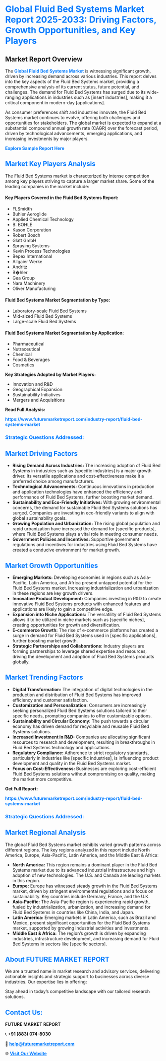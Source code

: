 <h1 style="color: #007BFF;">Global Fluid Bed Systems Market Report 2025-2033: Driving Factors, Growth Opportunities, and Key Players</h1>

<section id="overview">
<h2>Market Report Overview</h2>
<p>The <a href="https://www.futuremarketreport.com/industry-report/fluid-bed-systems-market" style="color: #007BFF; text-decoration: none;"><strong>Global Fluid Bed Systems Market</strong></a> is witnessing significant growth, driven by increasing demand across various industries. This report delves into the key aspects of the Fluid Bed Systems market, providing a comprehensive analysis of its current status, future potential, and challenges. The demand for Fluid Bed Systems has surged due to its wide-ranging applications in industries such as [insert industries], making it a critical component in modern-day [applications].</p>
<p>As consumer preferences shift and industries innovate, the Fluid Bed Systems market continues to evolve, offering both challenges and opportunities for stakeholders. The global market is expected to expand at a substantial compound annual growth rate (CAGR) over the forecast period, driven by technological advancements, emerging applications, and increasing investments by major players.</p>
</section>

<section id="overview">
<p><a href="https://www.futuremarketreport.com/request-sample/reportId=61657" style="color: #007BFF; text-decoration: none;"><strong>Explore Sample Report Here</strong></a></p>
</section>

<section id="key-players">
<h2 style="color: #007BFF;">Market Key Players Analysis</h2>
<p>The Fluid Bed Systems market is characterized by intense competition among key players striving to capture a larger market share. Some of the leading companies in the market include:</p>
<h4>Key Players Covered in the Fluid Bed Systems Report:</h4>
<ul><li>FLSmidth</li><li>Buhler Aeroglide</li><li>Applied Chemical Technology</li><li>B. BOHLE</li><li>Kason Corporation</li><li>Robert Bosch</li><li>Glatt GmbH</li><li>Spraying Systems</li><li>Kevin Process Technologies</li><li>Bepex International</li><li>Allgaier Werke</li><li>Andritz</li><li>B�hler</li><li>Gea Group</li><li>Nara Machinery</li><li>Oliver Manufacturing</li></ul>
<h4>Fluid Bed Systems Market Segmentation by Type:</h4>
<ul><li>Laboratory-scale Fluid Bed Systems</li><li>Mid-sized Fluid Bed Systems</li><li>Large-scale Fluid Bed Systems</li></ul>

<h4>Fluid Bed Systems Market Segmentation by Application:</h4>
<ul><li>Pharmaceutical</li><li>Nutraceutical</li><li>Chemical</li><li>Food &amp; Beverages</li><li>Cosmetics</li></ul>
<p><strong>Key Strategies Adopted by Market Players:</strong></p>
<ul>
<li>Innovation and R&D</li>
<li>Geographical Expansion</li>
<li>Sustainability Initiatives</li>
<li>Mergers and Acquisitions</li>
</ul>
</section>

<section>
<p><strong>Read Full Analysis: </strong></p><a href="https://www.futuremarketreport.com/industry-report/fluid-bed-systems-market" style="color: #007BFF; text-decoration: none;"><strong>https://www.futuremarketreport.com/industry-report/fluid-bed-systems-market</strong></a>
<h3 style="color: #007BFF;">Strategic Questions Addressed:</h3>
</section>

<section id="driving-factors">
<h2 style="color: #007BFF;">Market Driving Factors</h2>
<ul>
<li><strong>Rising Demand Across Industries:</strong> The increasing adoption of Fluid Bed Systems in industries such as [specific industries] is a major growth driver. Its versatile applications and cost-effectiveness make it a preferred choice among manufacturers.</li>
<li><strong>Technological Advancements:</strong> Continuous innovations in production and application technologies have enhanced the efficiency and performance of Fluid Bed Systems, further boosting market demand.</li>
<li><strong>Sustainability and Eco-Friendly Initiatives:</strong> With growing environmental concerns, the demand for sustainable Fluid Bed Systems solutions has surged. Companies are investing in eco-friendly variants to align with global sustainability goals.</li>
<li><strong>Growing Population and Urbanization:</strong> The rising global population and rapid urbanization have increased the demand for [specific products], where Fluid Bed Systems plays a vital role in meeting consumer needs.</li>
<li><strong>Government Policies and Incentives:</strong> Supportive government regulations and incentives for industries using Fluid Bed Systems have created a conducive environment for market growth.</li>
</ul>
</section>

<section id="growth-opportunities">
<h2 style="color: #007BFF;">Market Growth Opportunities</h2>
<ul>
<li><strong>Emerging Markets:</strong> Developing economies in regions such as Asia-Pacific, Latin America, and Africa present untapped potential for the Fluid Bed Systems market. Increasing industrialization and urbanization in these regions are key growth drivers.</li>
<li><strong>Innovative Product Development:</strong> Companies investing in R&D to create innovative Fluid Bed Systems products with enhanced features and applications are likely to gain a competitive edge.</li>
<li><strong>Expansion into Niche Applications:</strong> The versatility of Fluid Bed Systems allows it to be utilized in niche markets such as [specific niches], creating opportunities for growth and diversification.</li>
<li><strong>E-commerce Growth:</strong> The rise of e-commerce platforms has created a surge in demand for Fluid Bed Systems used in [specific applications], further boosting market growth.</li>
<li><strong>Strategic Partnerships and Collaborations:</strong> Industry players are forming partnerships to leverage shared expertise and resources, driving the development and adoption of Fluid Bed Systems products globally.</li>
</ul>
</section>

<section id="trending-factors">
<h2 style="color: #007BFF;">Market Trending Factors</h2>
<ul>
<li><strong>Digital Transformation:</strong> The integration of digital technologies in the production and distribution of Fluid Bed Systems has improved efficiency and customer satisfaction.</li>
<li><strong>Customization and Personalization:</strong> Consumers are increasingly seeking personalized Fluid Bed Systems solutions tailored to their specific needs, prompting companies to offer customizable options.</li>
<li><strong>Sustainability and Circular Economy:</strong> The push towards a circular economy has driven demand for recyclable and reusable Fluid Bed Systems solutions.</li>
<li><strong>Increased Investment in R&D:</strong> Companies are allocating significant resources to research and development, resulting in breakthroughs in Fluid Bed Systems technology and applications.</li>
<li><strong>Regulatory Compliance:</strong> Adherence to strict regulatory standards, particularly in industries like [specific industries], is influencing product development and quality in the Fluid Bed Systems market.</li>
<li><strong>Focus on Cost-Effectiveness:</strong> Businesses are exploring cost-efficient Fluid Bed Systems solutions without compromising on quality, making the market more competitive.</li>
</ul>
</section>

<section>
<p><strong>Get Full Report: </strong></p><a href="https://www.futuremarketreport.com/industry-report/fluid-bed-systems-market" style="color: #007BFF; text-decoration: none;"><strong>https://www.futuremarketreport.com/industry-report/fluid-bed-systems-market</strong></a>
<h3 style="color: #007BFF;">Strategic Questions Addressed:</h3>
</section>


<section id="regional-analysis">
<h2 style="color: #007BFF;">Market Regional Analysis</h2>
<p>The global Fluid Bed Systems market exhibits varied growth patterns across different regions. The key regions analyzed in this report include North America, Europe, Asia-Pacific, Latin America, and the Middle East & Africa:</p>
<ul>
<li><strong>North America:</strong> This region remains a dominant player in the Fluid Bed Systems market due to its advanced industrial infrastructure and high adoption of new technologies. The U.S. and Canada are leading markets in this region.</li>
<li><strong>Europe:</strong> Europe has witnessed steady growth in the Fluid Bed Systems market, driven by stringent environmental regulations and a focus on sustainability. Key countries include Germany, France, and the U.K.</li>
<li><strong>Asia-Pacific:</strong> The Asia-Pacific region is experiencing rapid growth, fueled by industrialization, urbanization, and increasing demand for Fluid Bed Systems in countries like China, India, and Japan.</li>
<li><strong>Latin America:</strong> Emerging markets in Latin America, such as Brazil and Mexico, present significant opportunities for the Fluid Bed Systems market, supported by growing industrial activities and investments.</li>
<li><strong>Middle East & Africa:</strong> The region’s growth is driven by expanding industries, infrastructure development, and increasing demand for Fluid Bed Systems in sectors like [specific sectors].</li>
</ul>
</section>

<footer>
<h2 style="color: #007BFF;">About FUTURE MARKET REPORT</h2>
<p>We are a trusted name in market research and advisory services, delivering actionable insights and strategic support to businesses across diverse industries. Our expertise lies in offering:</p>

<p>Stay ahead in today’s competitive landscape with our tailored research solutions.</p>

<h2 style="color: #007BFF;">Contact Us:</h2>
<p><strong>FUTURE MARKET REPORT</strong></p>
<p>📞 <strong>+91 (883) 074-8030</strong></p>
<p>📧 <strong><a href="mailto:help@futuremarketreport.com" style="color: #007BFF;">help@futuremarketreport.com</a></strong></p>
<p>🌐 <strong><a href="https://www.futuremarketreport.com/" style="color: #007BFF;">Visit Our Website</a></strong></p>
</footer>